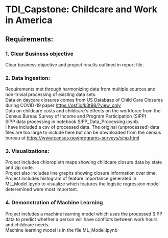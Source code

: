 # TDI_Capstone: Childcare and Work in America
## Requirements:
### 1. Clear Business objective
Clear business objective and project results outlined in report file. 
### 2. Data Ingestion: 
Requirements met through harmonizing data from multiple sources and non-trivial processing of existing data sets. \
Data on daycare closures comes from US Database of Child Care Closures during COVID-19 paper https://osf.io/k3t98/?view_only \
Data on childcare costs and childcare's effects on the workforce from the Census Bureau Survey of Income and Program Participation (SIPP) \
SIPP data processing in notebook SIPP_Data_Processing.ipynb. \
I have included a csv of processed data. The original (unprocessed) data files are too large to include here but can be downloaded from the census bureau at https://www.census.gov/programs-surveys/sipp.html
### 3. Visualizations:
 Project includes chloropleth maps showing childcare closure data by state and zip code. \
 Project also includes line graphs showing closure information over time. \
 Project includes histogram of feature importance generated in ML_Model.ipynb to visualize which features the logistic regression model deteremined were most important.
### 4. Demonstration of Machine Learning
Project includes a machine learning model which uses the processed SIPP data to predict whether a person will have conflicts between work hours and childcare needs. \
Machine learning model is in the file ML_Model.ipynb


